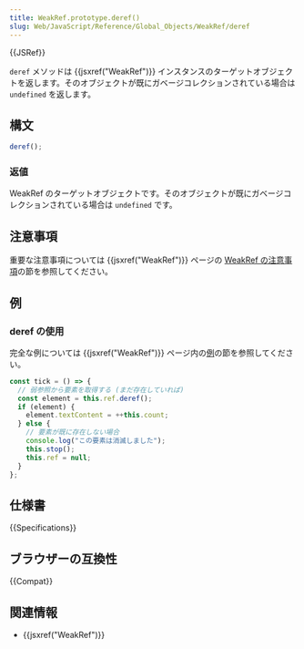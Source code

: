 ```yaml
---
title: WeakRef.prototype.deref()
slug: Web/JavaScript/Reference/Global_Objects/WeakRef/deref
---
```


{{JSRef}}

`deref` メソッドは {{jsxref("WeakRef")}} インスタンスのターゲットオブジェクトを返します。そのオブジェクトが既にガベージコレクションされている場合は `undefined` を返します。

## 構文

```js
deref();
```

### 返値

WeakRef のターゲットオブジェクトです。そのオブジェクトが既にガベージコレクションされている場合は `undefined` です。

## 注意事項

重要な注意事項については {{jsxref("WeakRef")}} ページの [WeakRef の注意事項](/ja/docs/Web/JavaScript/Reference/Global_Objects/WeakRef#notes_on_weakrefs)の節を参照してください。

## 例

### deref の使用

完全な例については {{jsxref("WeakRef")}} ページ内の[例](/ja/docs/Web/JavaScript/Reference/Global_Objects/WeakRef#examples)の節を参照してください。

```js
const tick = () => {
  // 弱参照から要素を取得する (まだ存在していれば)
  const element = this.ref.deref();
  if (element) {
    element.textContent = ++this.count;
  } else {
    // 要素が既に存在しない場合
    console.log("この要素は消滅しました");
    this.stop();
    this.ref = null;
  }
};
```

## 仕様書

{{Specifications}}

## ブラウザーの互換性

{{Compat}}

## 関連情報

- {{jsxref("WeakRef")}}
